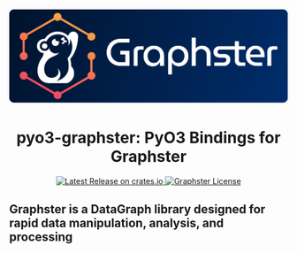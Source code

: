 <h1 align="center">
  <img src="https://raw.githubusercontent.com/graphster-dev/static/main/images/Banner.svg" alt="Graphster logo">
</h1>

<h1 align="center">
  pyo3-graphster: PyO3 Bindings for Graphster
</h1>

<div align="center">
  <a href="https://crates.io/crates/pyo3-graphster">
    <img alt="Latest Release on crates.io" src="https://img.shields.io/crates/v/pyo3-graphster.svg"/>
  </a>
  <a href="https://github.com/graphster-dev/pyo3-graphster/blob/main/LICENSE">
    <img alt="Graphster License" src="https://img.shields.io/github/license/graphster-dev/pyo3-graphster.svg">
  </a>
</div>

## Graphster is a DataGraph library designed for rapid data manipulation, analysis, and processing
